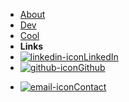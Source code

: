 - [About](about)
- [Dev](dev)
- [Cool](cool)
- **Links**
- [![linkedin-icon](https://icongr.am/feather/linkedin.svg?color=ffffff&size=16)LinkedIn](https://www.linkedin.com/in/nickgreenlees/)
- [![github-icon](https://icongr.am/simple/github.svg?color=ffffff&size=16)Github](https://github.com/nwgreenl/)
<!-- easy way to keep styling consistent with external links -->
- <a href="/#/contact" target="_self"><img alt="email-icon" src="https://icongr.am/clarity/email.svg?color=ffffff&size=16">Contact</a>